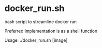 # docker_run.sh
bash script to streamline docker run

Preferred implementation is as a shell function

Usage: ./docker_run.sh [image]

